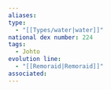 ```yaml
---
aliases: 
type:
  - "[[Types/water|water]]"
national dex number: 224
tags:
  - Johto
evolution line:
  - "[[Remoraid|Remoraid]]"
associated: 
---
```

